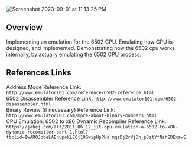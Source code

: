 ![Screenshot 2023-09-01 at 11 13 25 PM](https://github.com/SpinnerX/CPU-Emulator/assets/56617292/61fdc862-4e73-4982-a188-b6eef3f6c043)

## Overview
Implementing an emulation for the 6502 CPU. Emulating how CPU is designed, and implemented. Demonstrating how the 6502 cpu works internally, by actually emulating the 6502 CPU process.

## References Links

Address Mode Reference Link: `http://www.emulator101.com/reference/6502-reference.html`\
6502 Disassembler Reference Link: `http://www.emulator101.com/6502-disassembler.html`\
Binary Review (if necessary) Reference Link: `http://www.emulator101.com/more-about-binary-numbers.html`\
CPU Emulation: 6502 to x86 Dynamic Recompiler Reference Link: `https://jahej.com/alt/2011_06_12_jit-cpu-emulation-a-6502-to-x86-dynamic-recompiler-part-1.html?fbclid=IwAR0JbbeLAEnupoKLE6j10GwipHpPNs_mqzDj2rVjDn_pJztYfNshEDExawE`